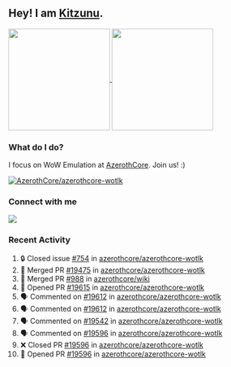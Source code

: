 ## Hey! I am [Kitzunu](https://Github.com/Kitzunu).

<!--
[![Kitzunu's Github stats](https://github-readme-stats.vercel.app/api?username=kitzunu&theme=github_dark&show_icons=true&number_format=long)](https://github.com/Kitzunu)

[![Kitzunu's Language stats](https://github-readme-stats.vercel.app/api/top-langs/?username=Kitzunu&layout=donut&theme=github_dark)](https://github.com/Kitzunu)
-->

<a href="https://github.com/Kitzunu">
  <img height=200 align="center" src="https://github-readme-stats.vercel.app/api?username=kitzunu&theme=github_dark&show_icons=true&number_format=long" />
</a>
<a href="https://github.com/Kitzunu">
  <img height=200 align="center" src="https://github-readme-stats.vercel.app/api/top-langs/?username=Kitzunu&layout=donut&theme=github_dark" />
</a>

### What do I do?

I focus on WoW Emulation at [AzerothCore](https://github.com/AzerothCore). Join us! :)

[![AzerothCore/azerothcore-wotlk](https://github-readme-stats.vercel.app/api/pin/?username=AzerothCore&repo=azerothcore-wotlk&theme=github_dark&show_owner=true)](https://github.com/azerothcore/azerothcore-wotlk)

### Connect with me
[![](https://img.shields.io/badge/AzerothCore%20Discord-Connect%20with%20me!-green)](https://discord.com/invite/gkt4y2x)

### Recent Activity

<!--START_SECTION:activity-->
1. 🔒 Closed issue [#754](https://github.com/azerothcore/azerothcore-wotlk/issues/754) in [azerothcore/azerothcore-wotlk](https://github.com/azerothcore/azerothcore-wotlk)
2. 🎉 Merged PR [#19475](https://github.com/azerothcore/azerothcore-wotlk/pull/19475) in [azerothcore/azerothcore-wotlk](https://github.com/azerothcore/azerothcore-wotlk)
3. 🎉 Merged PR [#988](https://github.com/azerothcore/wiki/pull/988) in [azerothcore/wiki](https://github.com/azerothcore/wiki)
4. 💪 Opened PR [#19615](https://github.com/azerothcore/azerothcore-wotlk/pull/19615) in [azerothcore/azerothcore-wotlk](https://github.com/azerothcore/azerothcore-wotlk)
5. 🗣 Commented on [#19612](https://github.com/azerothcore/azerothcore-wotlk/pull/19612#issuecomment-2286724569) in [azerothcore/azerothcore-wotlk](https://github.com/azerothcore/azerothcore-wotlk)
6. 🗣 Commented on [#19612](https://github.com/azerothcore/azerothcore-wotlk/pull/19612#issuecomment-2286720853) in [azerothcore/azerothcore-wotlk](https://github.com/azerothcore/azerothcore-wotlk)
7. 🗣 Commented on [#19542](https://github.com/azerothcore/azerothcore-wotlk/pull/19542#issuecomment-2286607050) in [azerothcore/azerothcore-wotlk](https://github.com/azerothcore/azerothcore-wotlk)
8. 🗣 Commented on [#19596](https://github.com/azerothcore/azerothcore-wotlk/pull/19596#issuecomment-2282849649) in [azerothcore/azerothcore-wotlk](https://github.com/azerothcore/azerothcore-wotlk)
9. ❌ Closed PR [#19596](https://github.com/azerothcore/azerothcore-wotlk/pull/19596) in [azerothcore/azerothcore-wotlk](https://github.com/azerothcore/azerothcore-wotlk)
10. 💪 Opened PR [#19596](https://github.com/azerothcore/azerothcore-wotlk/pull/19596) in [azerothcore/azerothcore-wotlk](https://github.com/azerothcore/azerothcore-wotlk)
<!--END_SECTION:activity-->

